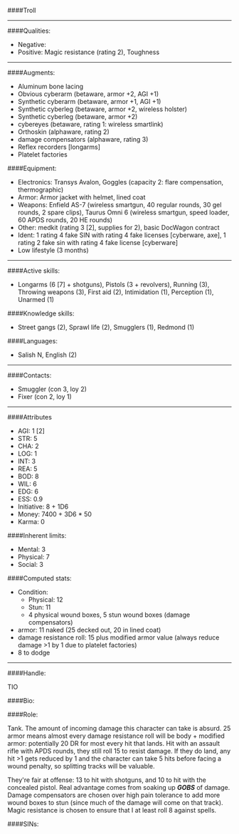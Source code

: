 ####Troll

____
####Qualities:

- Negative: 
- Positive: Magic resistance (rating 2), Toughness

____
####Augments:

- Aluminum bone lacing
- Obvious cyberarm (betaware, armor +2, AGI +1)
- Synthetic cyberarm (betaware, armor +1, AGI +1)
- Synthetic cyberleg (betaware, armor +2, wireless holster)
- Synthetic cyberleg (betaware, armor +2)
- cybereyes (betaware, rating 1: wireless smartlink)
- Orthoskin (alphaware, rating 2)
- damage compensators (alphaware, rating 3)
- Reflex recorders [longarms]
- Platelet factories

####Equipment:

- Electronics: Transys Avalon, Goggles (capacity 2: flare compensation, thermographic)
- Armor: Armor jacket with helmet, lined coat
- Weapons: Enfield AS-7 (wireless smartgun, 40 regular rounds, 30 gel rounds, 2 spare clips), Taurus Omni 6 (wireless smartgun, speed loader, 60 APDS rounds, 20 HE rounds)
- Other: medkit (rating 3 [2], supplies for 2), basic DocWagon contract
- Ident: 1 rating 4 fake SIN with rating 4 fake licenses [cyberware, axe], 1 rating 2 fake sin with rating 4 fake license [cyberware]
- Low lifestyle (3 months)

____
####Active skills:

- Longarms (6 [7] + shotguns), Pistols (3 + revolvers), Running (3), Throwing weapons (3), First aid (2), Intimidation (1), Perception (1), Unarmed (1)

####Knowledge skills:

- Street gangs (2), Sprawl life (2), Smugglers (1), Redmond (1)

####Languages:

- Salish N, English (2)

____
####Contacts:

- Smuggler (con 3, loy 2)
- Fixer (con 2, loy 1)

____
####Attributes

- AGI: 1 [2]
- STR: 5
- CHA: 2
- LOG: 1
- INT: 3
- REA: 5
- BOD: 8
- WIL: 6
- EDG: 6
- ESS: 0.9
- Initiative: 8 + 1D6
- Money: 7400 + 3D6 * 50
- Karma: 0

####Inherent limits:

- Mental: 3
- Physical: 7
- Social: 3

####Computed stats:

- Condition:
	- Physical: 12
	- Stun: 11
	- 4 physical wound boxes, 5 stun wound boxes (damage compensators)
- armor: 11 naked (25 decked out, 20 in lined coat)
- damage resistance roll: 15 plus modified armor value (always reduce damage >1 by 1 due to platelet factories)
- 8 to dodge

____
####Handle:

TIO

####Bio:


####Role:

Tank. The amount of incoming damage this character can take is absurd. 25 armor means almost every damage resistance roll will be body + modified armor: potentially 20 DR for most every hit that lands. Hit with an assault rifle with APDS rounds, they still roll 15 to resist damage. If they do land, any hit >1 gets reduced by 1 and the character can take 5 hits before facing a wound penalty, so splitting tracks will be valuable.

They're fair at offense: 13 to hit with shotguns, and 10 to hit with the concealed pistol. Real advantage comes from soaking up ***GOBS*** of damage. Damage compensators are chosen over high pain tolerance to add more wound boxes to stun (since much of the damage will come on that track). Magic resistance is chosen to ensure that I at least roll 8 against spells. 

####SINs:
